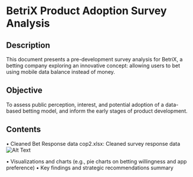 # BetriX Product Adoption Survey Analysis
## Description
This document presents a pre-development survey analysis for BetriX, a betting company exploring an innovative concept: allowing users to bet using mobile data balance instead of money.
## Objective
To assess public perception, interest, and potential adoption of a data-based betting model, and inform the early stages of product development.
## Contents
• Cleaned Bet Response data cop2.xlsx: Cleaned survey response data
![Alt Text](relative/path/to/image.png)

• Visualizations and charts (e.g., pie charts on betting willingness and app preference)
• Key findings and strategic recommendations summary
